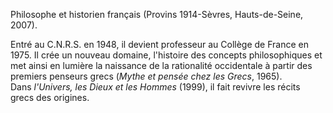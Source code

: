 
Philosophe et historien français (Provins 1914-Sèvres, Hauts-de-Seine, 2007).

Entré au C.N.R.S. en 1948, il devient professeur au Collège de France en 1975. Il crée un nouveau domaine, l'histoire des concepts philosophiques et met ainsi en lumière la naissance de la rationalité occidentale à partir des premiers penseurs grecs (_Mythe et pensée chez les Grecs_, 1965). Dans _l'Univers, les Dieux et les Hommes_ (1999), il fait revivre les récits grecs des origines.